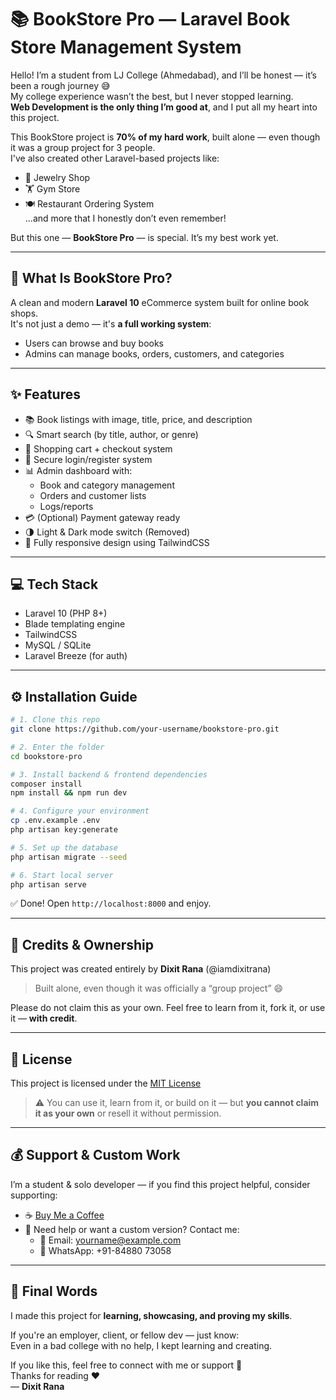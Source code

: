 # 📚 BookStore Pro — Laravel Book Store Management System

Hello! I’m a student from LJ College (Ahmedabad), and I’ll be honest — it’s been a rough journey 😅  
My college experience wasn’t the best, but I never stopped learning.  
**Web Development is the only thing I’m good at**, and I put all my heart into this project.

This BookStore project is **70% of my hard work**, built alone — even though it was a group project for 3 people.  
I've also created other Laravel-based projects like:

-   💎 Jewelry Shop
-   🏋️ Gym Store
-   🍽️ Restaurant Ordering System  
    ...and more that I honestly don’t even remember!

But this one — **BookStore Pro** — is special. It’s my best work yet.

---

## 🧠 What Is BookStore Pro?

A clean and modern **Laravel 10** eCommerce system built for online book shops.  
It's not just a demo — it's **a full working system**:

-   Users can browse and buy books
-   Admins can manage books, orders, customers, and categories

---

## ✨ Features

-   📚 Book listings with image, title, price, and description
-   🔍 Smart search (by title, author, or genre)
-   🛒 Shopping cart + checkout system
-   🔐 Secure login/register system
-   📊 Admin dashboard with:
    -   Book and category management
    -   Orders and customer lists
    -   Logs/reports
-   💳 (Optional) Payment gateway ready
-   🌗 Light & Dark mode switch (Removed)
-   📱 Fully responsive design using TailwindCSS

---

## 💻 Tech Stack

-   Laravel 10 (PHP 8+)
-   Blade templating engine
-   TailwindCSS
-   MySQL / SQLite
-   Laravel Breeze (for auth)

---

## ⚙️ Installation Guide

```bash
# 1. Clone this repo
git clone https://github.com/your-username/bookstore-pro.git

# 2. Enter the folder
cd bookstore-pro

# 3. Install backend & frontend dependencies
composer install
npm install && npm run dev

# 4. Configure your environment
cp .env.example .env
php artisan key:generate

# 5. Set up the database
php artisan migrate --seed

# 6. Start local server
php artisan serve
```

✅ Done! Open `http://localhost:8000` and enjoy.

---

## 🙏 Credits & Ownership

This project was created entirely by **Dixit Rana** (@iamdixitrana)

> Built alone, even though it was officially a “group project” 😄

Please do not claim this as your own. Feel free to learn from it, fork it, or use it — **with credit**.

---

## 🔐 License

This project is licensed under the [MIT License](LICENSE)

> ⚠️ You can use it, learn from it, or build on it — but **you cannot claim it as your own** or resell it without permission.

---

## 💰 Support & Custom Work

I’m a student & solo developer — if you find this project helpful, consider supporting:

-   ☕ [Buy Me a Coffee](https://buymeacoffee.com/yourname)
-   💼 Need help or want a custom version? Contact me:
    -   📧 Email: yourname@example.com
    -   📱 WhatsApp: +91-84880 73058

---

## 🌟 Final Words

I made this project for **learning, showcasing, and proving my skills**.

If you're an employer, client, or fellow dev — just know:  
Even in a bad college with no help, I kept learning and creating.

If you like this, feel free to connect with me or support 🙌  
Thanks for reading ❤️  
— **Dixit Rana**
